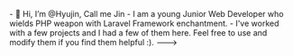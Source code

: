 <introduction>
- 👋 Hi, I’m @Hyujin, Call me Jin
- I am a young Junior Web Developer who wields PHP weapon with Laravel Framework enchantment.
- I've worked with a few projects and I had a few of them here. Feel free to use and modify them if you find them helpful :).

</end>
--->
